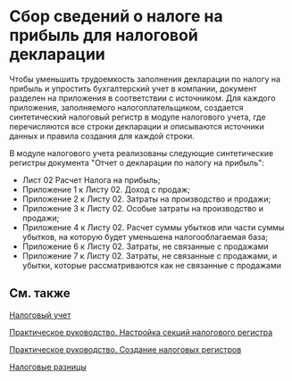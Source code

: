 # Сбор сведений о налоге на прибыль для налоговой декларации

Чтобы уменьшить трудоемкость заполнения декларации по налогу на прибыль и упростить бухгалтерский учет в компании, документ разделен на приложения в соответствии с источником. Для каждого приложения, заполняемого налогоплательщиком, создается синтетический налоговый регистр в модуле налогового учета, где перечисляются все строки декларации и описываются источники данных и правила создания для каждой строки.

 

В модуле налогового учета реализованы следующие синтетические регистры документа "Отчет о декларации по налогу на прибыль": 

- Лист 02 Расчет Налога на прибыль;
- Приложение 1 к Листу 02. Доход с продаж;
- Приложение 2 к Листу 02. Затраты на производство и продажи;
- Приложение 3 к Листу 02. Особые затраты на производство и продажи;
- Приложение 4 к Листу 02. Расчет суммы убытков или части суммы убытков, на которую будет уменьшена налогооблагаемая база;
- Приложение 6 к Листу 02. Затраты, не связанные с продажами
- Приложение 7 к Листу 02. Затраты, не связанные с продажами, и убытки, которые рассматриваются как не связанные с продажами

 

## См. также 

[Налоговый учет](https://github.com/DianaMalina/dynamics365smb-docs/blob/live/business-central/LocalFunctionality/Russia/tax-accounting.md)

[Практическое руководство. Настройка секций налогового регистра](https://github.com/DianaMalina/dynamics365smb-docs/blob/live/business-central/LocalFunctionality/Russia/how-to-set-up-tax-register-sections.md)

[Практическое руководство. Создание налоговых регистров](https://github.com/DianaMalina/dynamics365smb-docs/blob/live/business-central/LocalFunctionality/Russia/how-to-create-tax-registers.md)

[Налоговые разницы](https://github.com/DianaMalina/dynamics365smb-docs/blob/live/business-central/LocalFunctionality/Russia/tax-differences.md)
